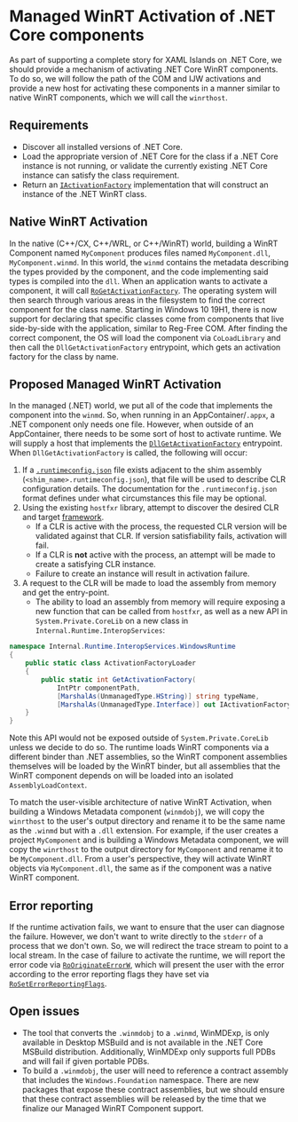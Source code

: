# Managed WinRT Activation of .NET Core components

As part of supporting a complete story for XAML Islands on .NET Core, we should provide a mechanism of activating .NET Core WinRT components. To do so, we will follow the path of the COM and IJW activations and provide a new host for activating these components in a manner similar to native WinRT components, which we will call the `winrthost`.

## Requirements

* Discover all installed versions of .NET Core.
* Load the appropriate version of .NET Core for the class if a .NET Core instance is not running, or validate the currently existing .NET Core instance can satisfy the class requirement.
* Return an [`IActivationFactory`](https://docs.microsoft.com/windows/desktop/api/activation/nn-activation-iactivationfactory) implementation that will construct an instance of the .NET WinRT class.

## Native WinRT Activation

In the native (C++/CX, C++/WRL, or C++/WinRT) world, building a WinRT Component named `MyComponent` produces files named `MyComponent.dll`, `MyComponent.winmd`. In this world, the `winmd` contains the metadata describing the types provided by the component, and the code implementing said types is compiled into the `dll`. When an application wants to activate a component, it will call [`RoGetActivationFactory`](https://docs.microsoft.com/windows/desktop/api/roapi/nf-roapi-rogetactivationfactory). The operating system will then search through various areas in the filesystem to find the correct component for the class name. Starting in Windows 10 19H1, there is now support for declaring that specific classes come from components that live side-by-side with the application, similar to Reg-Free COM. After finding the correct component, the OS will load the component via `CoLoadLibrary` and then call the `DllGetActivationFactory` entrypoint, which gets an activation factory for the class by name.

## Proposed Managed WinRT Activation

In the managed (.NET) world, we put all of the code that implements the component into the `winmd`. So, when running in an AppContainer/`.appx`, a .NET component only needs one file. However, when outside of an AppContainer, there needs to be some sort of host to activate runtime. We will supply a host that implements the [`DllGetActivationFactory`](https://docs.microsoft.com/previous-versions//br205771(v=vs.85)) entrypoint. When `DllGetActivationFactory` is called, the following will occur:

1) If a [`.runtimeconfig.json`](https://github.com/dotnet/cli/blob/master/Documentation/specs/runtime-configuration-file.md) file exists adjacent to the shim assembly (`<shim_name>.runtimeconfig.json`), that file will be used to describe CLR configuration details. The documentation for the `.runtimeconfig.json` format defines under what circumstances this file may be optional.
2) Using the existing `hostfxr` library, attempt to discover the desired CLR and target [framework](https://docs.microsoft.com/en-us/dotnet/core/packages#frameworks).
   * If a CLR is active with the process, the requested CLR version will be validated against that CLR. If version satisfiability fails, activation will fail.
   * If a CLR is **not** active with the process, an attempt will be made to create a satisfying CLR instance.
   * Failure to create an instance will result in activation failure.
3) A request to the CLR will be made to load the assembly from memory and get the entry-point.
   * The ability to load an assembly from memory will require exposing a new function that can be called from `hostfxr`, as well as a new API in `System.Private.CoreLib` on a new class in `Internal.Runtime.InteropServices`:

```csharp
namespace Internal.Runtime.InteropServices.WindowsRuntime
{
    public static class ActivationFactoryLoader
    {
        public static int GetActivationFactory(
            IntPtr componentPath,
            [MarshalAs(UnmanagedType.HString)] string typeName,
            [MarshalAs(UnmanagedType.Interface)] out IActivationFactory activationFactory);
    }
}
```

Note this API would not be exposed outside of `System.Private.CoreLib` unless we decide to do so. The runtime loads WinRT components via a different binder than .NET assemblies, so the WinRT component assemblies themselves will be loaded by the WinRT binder, but all assemblies that the WinRT component depends on will be loaded into an isolated `AssemblyLoadContext`.

To match the user-visible architecture of native WinRT Activation, when building a Windows Metadata component (`winmdobj`), we will copy the `winrthost` to the user's output directory and rename it to be the same name as the `.winmd` but with a `.dll` extension. For example, if the user creates a project `MyComponent` and is building a Windows Metadata component, we will copy the `winrthost` to the output directory for `MyComponent` and rename it to be `MyComponent.dll`. From a user's perspective, they will activate WinRT objects via `MyComponent.dll`, the same as if the component was a native WinRT component.

## Error reporting

If the runtime activation fails, we want to ensure that the user can diagnose the failure. However, we don't want to write directly to the `stderr` of a process that we don't own. So, we will redirect the trace stream to point to a local stream. In the case of failure to activate the runtime, we will report the error code via [`RoOriginateErrorW`](https://docs.microsoft.com/windows/desktop/api/roerrorapi/nf-roerrorapi-rooriginateerrorw), which will present the user with the error according to the error reporting flags they have set via [`RoSetErrorReportingFlags`](https://docs.microsoft.com/windows/desktop/api/roerrorapi/nf-roerrorapi-roseterrorreportingflags).

## Open issues

* The tool that converts the `.winmdobj` to a `.winmd`, WinMDExp, is only available in Desktop MSBuild and is not available in the .NET Core MSBuild distribution. Additionally, WinMDExp only supports full PDBs and will fail if given portable PDBs.
* To build a `.winmdobj`, the user will need to reference a contract assembly that includes the `Windows.Foundation` namespace. There are new packages that expose these contract assemblies, but we should ensure that these contract assemblies will be released by the time that we finalize our Managed WinRT Component support.
